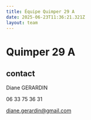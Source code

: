 ```yaml
---
title: Équipe Quimper 29 A
date: 2025-06-23T11:36:21.321Z
layout: team
---
```


# Quimper 29 A



## contact 

Diane GERARDIN

06 33 75 36 31

diane.gerardin@gmail.com

